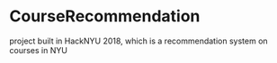 # CourseRecommendation
project built in HackNYU 2018, which is a recommendation system on courses in NYU
